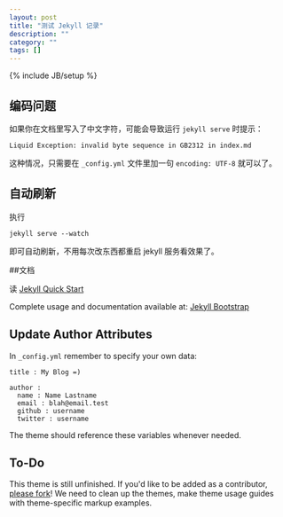 ```yaml
---
layout: post
title: "测试 Jekyll 记录"
description: ""
category: ""
tags: []
---
```

{% include JB/setup %}
## 编码问题

如果你在文档里写入了中文字符，可能会导致运行 `jekyll serve` 时提示：

    Liquid Exception: invalid byte sequence in GB2312 in index.md

这种情况，只需要在 `_config.yml` 文件里加一句 `encoding: UTF-8` 就可以了。


## 自动刷新

执行

    jekyll serve --watch

即可自动刷新，不用每次改东西都重启 jekyll 服务看效果了。

##文档

<!-- 回头把下面这些删了去 --> 

读 [Jekyll Quick Start](http://jekyllbootstrap.com/usage/jekyll-quick-start.html)

Complete usage and documentation available at: [Jekyll Bootstrap](http://jekyllbootstrap.com)

## Update Author Attributes

In `_config.yml` remember to specify your own data:
    
    title : My Blog =)
    
    author :
      name : Name Lastname
      email : blah@email.test
      github : username
      twitter : username

The theme should reference these variables whenever needed.

## To-Do

This theme is still unfinished. If you'd like to be added as a contributor, [please fork](http://github.com/plusjade/jekyll-bootstrap)!
We need to clean up the themes, make theme usage guides with theme-specific markup examples.

